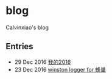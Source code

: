 # blog
Calvinxiao's blog

## Entries

* 29 Dec 2016 [我的2016](https://github.com/calvinxiao/blog/issues/2)
* 23 Dec 2016 [winston logger for 蜂巢](https://github.com/calvinxiao/blog/issues/1)
